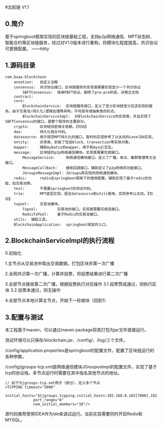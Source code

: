 
#北航链 V1.1
## 0.简介
基于springboot框架实现的区块链基础工程，支持p2p网络通信、MPT状态树、智能合约等区块链服务，经过对V1.0版本进行重构，将模块化程度提高，共识协议可更换配置。  ——hitty
## 1.源码目录
```
com.buaa.blockchain
    annation:   自定义注解
    consensus:  共识协议接口，区块链服务的实现类需要实现至少一个共识协议
        SBFTConsensus:  简单PBFT协议，删除了pre-pre阶段，详情见文档
    contract:
    core:
        BlockchainService:  区块链服务接口，定义了至少区块链至少应该实现的服务。由于交易池/持久化/逻辑处理等异构，不将其写成抽象类的形式。
        BlockchainServiceImpl:  对BlockchainService的实现类，并且实现了SBFTConsensus的接口。是整个程序的主要部分。     
    crypto:     区块链加密相关依赖。【勿动】
    dao:        持久化相关代码。
    datasource: 用于规范MPT持久化的接口。暂时的实现参考了以太坊的LevelDb实现。
    entity:     实体类，封装了包括block、transaction等实体对象。
    mapper:     辅助mybatis的mapper，用于和mysql交互。
    message:    区块链的p2p网络通信模块。实现类需要完成接口。
        MessageService:     网络通信模块接口。定义了广播、单点、集群管理等方法接口。
        MessageCallBack:    接收回调接口，辅助定义了p2p网络的功能接口。
        JGroupsMessageImpl: JGroups库实现的网络通信模块。
    redis:      redis在springboot框架下的使用配置，辅助实现了基于redis的功能，如交易池等。
    test:       不需要springboot的测试代码。
    trie:       MPT底层实现，配合datasource和utils使用，实现参考以太坊。【勿动】
    txpool:     交易池模块。
        Txpool:         交易池的接口。实现类需要完成该接口。
        RedisTxPool:    基于Redis的交易池接口。
    utils:  辅助工具。
    BlockchainApplication:  springboot规定的入口。
```

## 2.BlockchainServiceImpl的执行流程

0.初始化

1.主节点从交易池中取出交易数据，打包区块并第一次广播

2.全网共识第一次广播，计算并投票，将投票结果进行第二次广播

3.全部节点接收第二次广播，根据投票执行对应操作
    3.1.投票赞成通过，则执行区块
    3.2.投票未通过，则无操作
    
4.全部节点本地计算主节点，开始下一轮做块（回到1）

## 3.配置与测试
本工程基于maven，可以通过maven package将其打包为jar文件直接运行。

测试环境可以只保存/blockchain.jar、/config/、/log/三个文件。

/config/application.properties是springboot的配置文件，配置了区块链运行的各种参数。

/config/jgroups-tcp.xml是网络通信模块JGrouposImpl的配置文件，实现了基于tcp的协议栈。多节点运行时需要在其中指名其他节点的地址。
```
// 如下为jgroups-tcp.xml例子（部分），定义多个节点
<TCPPING timeout="3000"
             initial_hosts="${jgroups.tcpping.initial_hosts:192.168.0.102[7800],192.168.0.102[7700],192.168.0.102[7701]}"
             port_range="6"
             num_initial_members="10"/>
```
源代码推荐使用IDEA作为ide来调试运行。当前实现需要同时开启Redis和MYSQL。